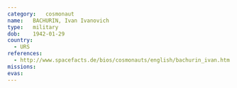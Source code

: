 ```yaml
---
category:	cosmonaut
name:	BACHURIN, Ivan Ivanovich
type:	military
dob:	1942-01-29
country:
  - URS
references:
  - http://www.spacefacts.de/bios/cosmonauts/english/bachurin_ivan.htm
missions:
evas:
---
```

